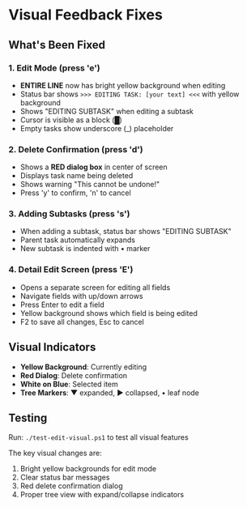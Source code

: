 # Visual Feedback Fixes

## What's Been Fixed

### 1. Edit Mode (press 'e')
- **ENTIRE LINE** now has bright yellow background when editing
- Status bar shows `>>> EDITING TASK: [your text] <<<` with yellow background
- Shows "EDITING SUBTASK" when editing a subtask
- Cursor is visible as a block (█)
- Empty tasks show underscore (_) placeholder

### 2. Delete Confirmation (press 'd')
- Shows a **RED dialog box** in center of screen
- Displays task name being deleted
- Shows warning "This cannot be undone!"
- Press 'y' to confirm, 'n' to cancel

### 3. Adding Subtasks (press 's')
- When adding a subtask, status bar shows "EDITING SUBTASK"
- Parent task automatically expands
- New subtask is indented with • marker

### 4. Detail Edit Screen (press 'E')
- Opens a separate screen for editing all fields
- Navigate fields with up/down arrows
- Press Enter to edit a field
- Yellow background shows which field is being edited
- F2 to save all changes, Esc to cancel

## Visual Indicators

- **Yellow Background**: Currently editing
- **Red Dialog**: Delete confirmation
- **White on Blue**: Selected item
- **Tree Markers**: ▼ expanded, ▶ collapsed, • leaf node

## Testing

Run: `./test-edit-visual.ps1` to test all visual features

The key visual changes are:
1. Bright yellow backgrounds for edit mode
2. Clear status bar messages
3. Red delete confirmation dialog
4. Proper tree view with expand/collapse indicators